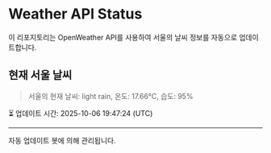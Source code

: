 
# Weather API Status

이 리포지토리는 OpenWeather API를 사용하여 서울의 날씨 정보를 자동으로 업데이트합니다.

## 현재 서울 날씨
> 서울의 현재 날씨: light rain, 온도: 17.66°C, 습도: 95%

⏳ 업데이트 시간: 2025-10-06 19:47:24 (UTC)

---
자동 업데이트 봇에 의해 관리됩니다.
